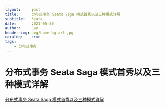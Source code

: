 ```yaml
---
layout:     post 
title:      分布式事务 Seata Saga 模式首秀以及三种模式详解
subtitle:   Seata
date:       2021-05-30 
author:     Jay 
header-img: img/home-bg-art.jpg
catalog:    true 
tags:
    - 分布式事务
---
```


# 分布式事务 Seata Saga 模式首秀以及三种模式详解

[分布式事务 Seata Saga 模式首秀以及三种模式详解](https://www.sofastack.tech/blog/sofa-meetup-3-seata-retrospect/)

